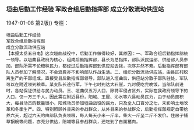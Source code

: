 ### 垣曲后勤工作经验  军政合组后勤指挥部  成立分散流动供应站

1947-01-08
第2版()
专栏：

    垣曲后勤工作经验
    军政合组后勤指挥部
    成立分散流动供应站
    【本报太岳五日电】这次垣曲战役中，后勤工作做得较好，其原因：一、军政合组后勤指挥部统一领导。以垣曲县政府为核心，组成后勤指挥部，县长为总指挥，部队派民运部、供给部人员参加。部队所需不论粮秣民力，都经过后勤指挥部到供应站去拨，次序井然不紊。后勤指挥部有部队人员参加了解情况，不会浪费亦不影响部队作战生活。二、组织分散流动供应站，由县区村脱离生产的干部组成，直接受县后勤指挥部领导，部队进入垣曲后，供应站分散于部队驻处，军队可以在附近领到粮草。某支队长途行军，下午七时到达大石崖，九时便吃完晚饭。当部队前进时，各站保证供给与民力动员。三、垣曲仅五万人口，除蒋军侵占区外，实际在我政府领导下的人口，仅一万三千人，因此需在附近县份，阳城、王屋、沁水等六县动员民力，由于动员面积大，每县动员的数量很小，阳城动员参加垣曲战役的民力，只及全人口百分之七，未影响土地改革和冬季生产。四、特别照顾外县来的参战群众，从外县来的参战群众，后勤指挥部规定自带给养六天，超过六天的由部队负责领粮，每人每天小米一斤半，柴火一斤至二斤不发价。住房子铺草锅碗等问题，亦充分供给，阳城等县参战群众，还吃到了白面猪肉。

